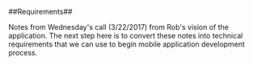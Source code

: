 ##Requirements##

Notes from Wednesday's call (3/22/2017) from Rob's vision of the application. 
The next step here is to convert these notes into technical requirements that we can use to begin mobile application development process.
